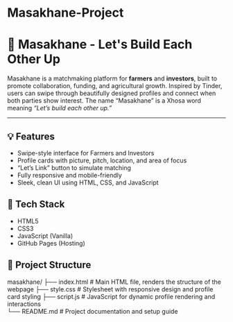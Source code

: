 # Masakhane-Project

# 🌱 Masakhane - Let's Build Each Other Up

Masakhane is a matchmaking platform for **farmers** and **investors**, built to promote collaboration, funding, and agricultural growth. Inspired by Tinder, users can swipe through beautifully designed profiles and connect when both parties show interest. The name “Masakhane” is a Xhosa word meaning *“Let’s build each other up.”*

---

## 💡 Features

- Swipe-style interface for Farmers and Investors
- Profile cards with picture, pitch, location, and area of focus
- “Let’s Link” button to simulate matching
- Fully responsive and mobile-friendly
- Sleek, clean UI using HTML, CSS, and JavaScript


## 🧱 Tech Stack

- HTML5  
- CSS3  
- JavaScript (Vanilla)  
- GitHub Pages (Hosting)


## 📁 Project Structure
masakhane/
├── index.html          # Main HTML file, renders the structure of the webpage
├── style.css           # Stylesheet with responsive design and profile card styling
├── script.js           # JavaScript for dynamic profile rendering and interactions          
└── README.md           # Project documentation and setup guide
